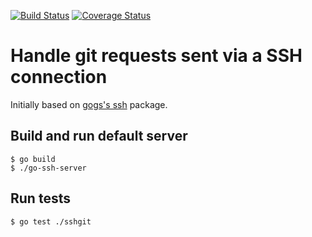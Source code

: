 [![Build Status](https://travis-ci.org/QRCLabs/go-ssh-git.svg?branch=master)](https://travis-ci.org/QRCLabs/go-ssh-git)
[![Coverage Status](https://coveralls.io/repos/github/QRCLabs/go-ssh-git/badge.svg?branch=master)](https://coveralls.io/github/QRCLabs/go-ssh-git?branch=master)

# Handle git requests sent via a SSH connection


Initially based on [gogs's ssh](https://github.com/gogits/gogs/blob/master/modules/ssh/ssh.go) package.

## Build and run default server

```
$ go build
$ ./go-ssh-server
```

## Run tests

```
$ go test ./sshgit
```
